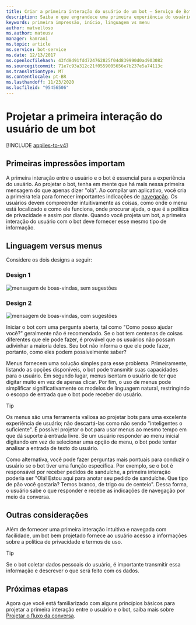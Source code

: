```yaml
---
title: Criar a primeira interação do usuário de um bot – Serviço de Bot
description: Saiba o que engrandece uma primeira experiência do usuário e como projetar os bots para obter êxito.
keywords: primeira impressão, início, linguagem vs menu
author: matvelloso
ms.author: mateusv
manager: kamrani
ms.topic: article
ms.service: bot-service
ms.date: 12/13/2017
ms.openlocfilehash: 43fd8d91fdd724762825f04d839990d0ad903082
ms.sourcegitcommit: 71e7c93a312c21f0559005656e7b237e5a74113c
ms.translationtype: MT
ms.contentlocale: pt-BR
ms.lasthandoff: 11/23/2020
ms.locfileid: "95456506"
---
```

# <a name="design-a-bots-first-user-interaction"></a>Projetar a primeira interação do usuário de um bot

[!INCLUDE [applies-to-v4](includes/applies-to-v4-current.md)]

## <a name="first-impressions-matter"></a>Primeiras impressões importam

A primeira interação entre o usuário e o bot é essencial para a experiência do usuário. Ao projetar o bot, tenha em mente que há mais nessa primeira mensagem do que apenas dizer "olá". Ao compilar um aplicativo, você cria a primeira tela para fornecer importantes indicações de [navegação](bot-service-design-navigation.md). Os usuários devem compreender intuitivamente as coisas, como onde o menu está localizado e como ele funciona, onde procurar ajuda, o que é a política de privacidade e assim por diante. Quando você projeta um bot, a primeira interação do usuário com o bot deve fornecer esse mesmo tipo de informação.

## <a name="language-versus-menus"></a>Linguagem versus menus

Considere os dois designs a seguir:

### <a name="design-1"></a>Design 1

![mensagem de boas-vindas, sem sugestões](./media/bot-service-design-first-interaction/hello1.png)

### <a name="design-2"></a>Design 2

![mensagem de boas-vindas, com sugestões](./media/bot-service-design-first-interaction/hello2.png)

Iniciar o bot com uma pergunta aberta, tal como "Como posso ajudar você?" geralmente não é recomendado. Se o bot tem centenas de coisas diferentes que ele pode fazer, é provável que os usuários não possam adivinhar a maioria deles. Seu bot não informa o que ele pode fazer, portanto, como eles podem possivelmente saber?

Menus fornecem uma solução simples para esse problema. Primeiramente, listando as opções disponíveis, o bot pode transmitir suas capacidades para o usuário. Em segundo lugar, menus isentam o usuário de ter que digitar muito em vez de apenas clicar. Por fim, o uso de menus pode simplificar significativamente os modelos de linguagem natural, restringindo o escopo de entrada que o bot pode receber do usuário.

> [!TIP]
> Os menus são uma ferramenta valiosa ao projetar bots para uma excelente experiência de usuário; não descartá-las como não sendo "inteligentes o suficiente".
> É possível projetar o bot para usar menus ao mesmo tempo em que dá suporte à entrada livre.
> Se um usuário responder ao menu inicial digitando em vez de selecionar uma opção de menu, o bot pode tentar analisar a entrada de texto do usuário.

Como alternativa, você pode fazer perguntas mais pontuais para conduzir o usuário se o bot tiver uma função específica. Por exemplo, se o bot é responsável por receber pedidos de sanduíche, a primeira interação poderia ser "Olá! Estou aqui para anotar seu pedido de sanduíche. Que tipo de pão você gostaria? Temos branco, de trigo ou de centeio". Dessa forma, o usuário sabe o que responder e recebe as indicações de navegação por meio da conversa.

## <a name="other-considerations"></a>Outras considerações

Além de fornecer uma primeira interação intuitiva e navegada com facilidade, um bot bem projetado fornece ao usuário acesso a informações sobre a política de privacidade e termos de uso.

> [!TIP]
> Se o bot coletar dados pessoais do usuário, é importante transmitir essa informação e descrever o que será feito com os dados.

## <a name="next-steps"></a>Próximas etapas

Agora que você está familiarizado com alguns princípios básicos para projetar a primeira interação entre o usuário e o bot, saiba mais sobre [Projetar o fluxo da conversa](~/bot-service-design-conversation-flow.md).
